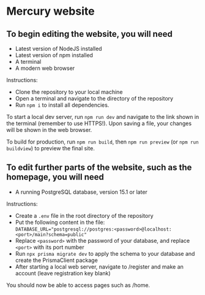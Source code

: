 # Mercury website

## To begin editing the website, you will need

- Latest version of NodeJS installed
- Latest version of npm installed
- A terminal
- A modern web browser

Instructions:

- Clone the repository to your local machine
- Open a terminal and navigate to the directory of the repository
- Run `npm i` to install all dependencies.
  
To start a local dev server, run `npm run dev` and navigate to the link shown in the terminal (remember to use HTTPS!). Upon saving a file, your changes will be shown in the web browser.

To build for production, run `npm run build`, then `npm run preview` (or `npm run buildview`) to preview the final site.

## To edit further parts of the website, such as the homepage, you will need

- A running PostgreSQL database, version 15.1 or later

Instructions:

- Create a `.env` file in the root directory of the repository
- Put the following content in the file: `DATABASE_URL="postgresql://postgres:<password>@localhost:<port>/main?schema=public"`
- Replace `<password>` with the password of your database, and replace `<port>` with its port number
- Run `npx prisma migrate dev` to apply the schema to your database and create the PrismaClient package
- After starting a local web server, navigate to /register and make an account (leave registration key blank)

You should now be able to access pages such as /home.

